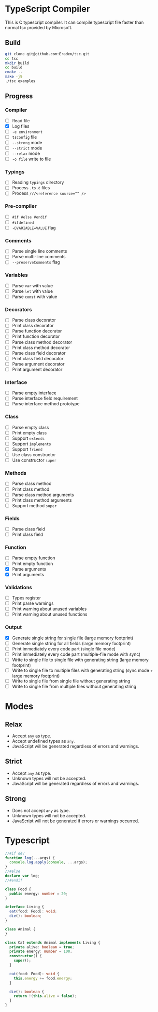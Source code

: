 # TypeScript Compiler

This is C typescript compiler. It can compile typescript file faster than normal tsc provided by Microsoft.

## Build

```bash
git clone git@github.com:Eraden/tsc.git
cd tsc
mkdir build
cd build
cmake ..
make -j9
./tsc examples
```

## Progress

### Compiler

- [ ] Read file
- [X] Log files
- [ ] `-e environment`
- [ ] `tsconfig` file
- [ ] `--strong` mode
- [ ] `--strict` mode
- [ ] `--relax` mode
- [ ] `-o file` write to file

### Typings

- [ ] Reading `typings` directory
- [ ] Process `.ts.d` files
- [ ] Process `///<reference source="" />`

### Pre-compiler

- [ ] `#if #else #endif`
- [ ] `#ifdefined`
- [ ] `-DVARIABLE=VALUE` flag

### Comments

- [ ] Parse single line comments
- [ ] Parse multi-line comments
- [ ] `--preserveComments` flag

### Variables

- [ ] Parse `var` with value
- [ ] Parse `let` with value
- [ ] Parse `const` with value

### Decorators

- [ ] Parse class decorator
- [ ] Print class decorator
- [ ] Parse function decorator
- [ ] Print function decorator
- [ ] Parse class method decorator
- [ ] Print class method decorator
- [ ] Parse class field decorator
- [ ] Print class field decorator
- [ ] Parse argument decorator
- [ ] Print argument decorator

### Interface

- [ ] Parse empty interface
- [ ] Parse interface field requirement
- [ ] Parse interface method prototype

### Class

- [ ] Parse empty class
- [ ] Print empty class
- [ ] Support `extends`
- [ ] Support `implements`
- [ ] Support `friend`
- [ ] Use class constructor
- [ ] Use constructor `super`

### Methods

- [ ] Parse class method
- [ ] Print class method
- [ ] Parse class method arguments
- [ ] Print class method arguments
- [ ] Support method `super`

### Fields

- [ ] Parse class field
- [ ] Print class field

### Function

- [ ] Parse empty function
- [ ] Print empty function
- [X] Parse arguments
- [X] Print arguments

### Validations

- [ ] Types register
- [ ] Print parse warnings
- [ ] Print warning about unused variables
- [ ] Print warning about unused functions

### Output

- [X] Generate single string for single file (large memory footprint)
- [ ] Generate single string for all fields (large memory footprint)
- [ ] Print immediately every code part (single file mode)
- [ ] Print immediately every code part (multiple-file mode with sync)
- [ ] Write to single file to single file with generating string (large memory footprint)
- [ ] Write to single file to multiple files with generating string (sync mode + large memory footprint)
- [ ] Write to single file from single file without generating string
- [ ] Write to single file from multiple files without generating string

# Modes

## Relax

* Accept `any` as type.
* Accept undefined types as `any`.
* JavaScript will be generated regardless of errors and warnings.

## Strict

* Accept `any` as type.
* Unknown types will not be accepted.
* JavaScript will be generated regardless of errors and warnings.

## Strong

* Does not accept `any` as type.
* Unknown types will not be accepted.
* JavaScript will not be generated if errors or warnings occurred.


# Typescript

```typescript
//#if dev
function log(...args) {
  console.log.apply(console, ...args);
}
//#else
declare var log;
//#endif

class Food {
  public energy: number = 20;
}

interface Living {
  eat(food: Food): void;
  die(): boolean;
}

class Animal {
}

class Cat extends Animal implements Living {
  private alive: boolean = true;
  private energy: number = 100;
  constructor() {
    super();
  }

  eat(food: Food): void {
    this.energy += food.energy;
  }

  die(): boolean {
    return !(this.alive = false);
  }
}
```
